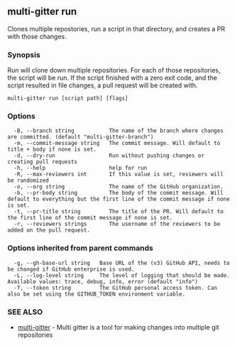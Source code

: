## multi-gitter run

Clones multiple repostories, run a script in that directory, and creates a PR with those changes.

### Synopsis

Run will clone down multiple repositories. For each of those repositories, the script will be run. If the script finished with a zero exit code, and the script resulted in file changes, a pull request will be created with.

```
multi-gitter run [script path] [flags]
```

### Options

```
  -B, --branch string           The name of the branch where changes are committed. (default "multi-gitter-branch")
  -m, --commit-message string   The commit message. Will default to title + body if none is set.
  -d, --dry-run                 Run without pushing changes or creating pull requests
  -h, --help                    help for run
  -R, --max-reviewers int       If this value is set, reviewers will be randomized
  -o, --org string              The name of the GitHub organization.
  -b, --pr-body string          The body of the commit message. Will default to everything but the first line of the commit message if none is set.
  -t, --pr-title string         The title of the PR. Will default to the first line of the commit message if none is set.
  -r, --reviewers strings       The username of the reviewers to be added on the pull request.
```

### Options inherited from parent commands

```
  -g, --gh-base-url string   Base URL of the (v3) GitHub API, needs to be changed if GitHub enterprise is used.
  -L, --log-level string     The level of logging that should be made. Available values: trace, debug, info, error (default "info")
  -T, --token string         The GitHub personal access token. Can also be set using the GITHUB_TOKEN environment variable.
```

### SEE ALSO

* [multi-gitter](multi-gitter.md)	 - Multi gitter is a tool for making changes into multiple git repositories

